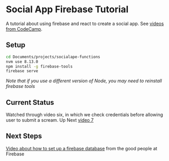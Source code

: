 # Social App Firebase Tutorial

A tutorial about using firebase and react to create a social app. See [videos from CodeCamp](https://www.youtube.com/watch?v=-vo7cu0xP4I&list=PLMhAeHCz8S38ryyeMiBPPUnFAiWnoPvWP&index=2).

## Setup

```sh
cd Documents/projects/socialape-functions
nvm use 8.13.0
npm install -g firebase-tools
firebase serve
```

_Note that if you use a different version of Node, you may need to reinstall firebase tools_

## Current Status

Watched through video six, in which we check credentials before allowing user to submit a scream.
Up Next [video 7](https://www.youtube.com/watch?v=K1KTJx49arA&list=PLMhAeHCz8S38ryyeMiBPPUnFAiWnoPvWP&index=7)

## Next Steps

[Video about how to set up a firebase database](https://www.youtube.com/watch?v=haMOUb3KVSo) from the good people at Firebase
